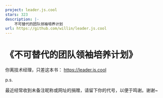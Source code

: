 ```yaml
---
project: leader.js.cool
stars: 323
description: |-
    不可替代的团队领袖培养计划
url: https://github.com/willin/leader.js.cool
---
```


# 《不可替代的团队领袖培养计划》

你离技术经理，只差这本书： <https://leader.js.cool>

p.s.

最近经常收到未备注昵称或网址的捐赠，请留下你的代号，以便于鸣谢。谢谢~

